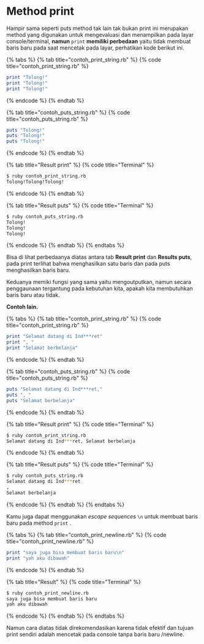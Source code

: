 # Method print

Hampir sama seperti puts method tak lain tak bukan print ini  merupakan method yang digunakan untuk mengevaluasi dan menampilkan pada layar console/terminal, **namun** `print` **memiliki perbedaan** yaitu tidak membuat baris baru pada saat mencetak pada layar, perhatikan kode berikut ini.

{% tabs %}
{% tab title="contoh\_print\_string.rb" %}
{% code title="contoh\_print\_string.rb" %}
```ruby
print "Tolong!"
print "Tolong!" 
print "Tolong!"
```
{% endcode %}
{% endtab %}

{% tab title="contoh\_puts\_string.rb" %}
{% code title="contoh\_puts\_string.rb" %}
```ruby
puts "Tolong!"
puts "Tolong!"
puts "Tolong!"
```
{% endcode %}
{% endtab %}

{% tab title="Result print" %}
{% code title="Terminal" %}
```bash
$ ruby contoh_print_string.rb
Tolong!Tolong!Tolong!
```
{% endcode %}
{% endtab %}

{% tab title="Result puts" %}
{% code title="Terminal" %}
```bash
$ ruby contoh_puts_string.rb
Tolong!
Tolong!
Tolong!
```
{% endcode %}
{% endtab %}
{% endtabs %}

Bisa di lihat perbedaanya diatas antara tab **Result print** dan **Results puts**, pada print terlihat bahwa menghasilkan satu baris dan pada puts menghasilkan baris baru.

Keduanya memiki fungsi yang sama yaitu mengoutputkan, namun secara penggaunaan tergantung pada kebutuhan kita, apakah kita membutuhkan baris baru atau tidak.

**Contoh lain.**

{% tabs %}
{% tab title="contoh\_print\_string.rb" %}
{% code title="contoh\_print\_string.rb" %}
```ruby
print "Selamat datang di Ind***ret"
print ", "
print "Selamat berbelanja"
```
{% endcode %}
{% endtab %}

{% tab title="contoh\_puts\_string.rb" %}
{% code title="contoh\_puts\_string.rb" %}
```ruby
puts "Selamat datang di Ind***ret,"
puts ", "
puts "Selamat berbelanja"
```
{% endcode %}
{% endtab %}

{% tab title="Result print" %}
{% code title="Terminal" %}
```bash
$ ruby contoh_print_string.rb
Selamat datang di Ind***ret, Selamat berbelanja
```
{% endcode %}
{% endtab %}

{% tab title="Result puts" %}
{% code title="Terminal" %}
```bash
$ ruby contoh_puts_string.rb
Selamat datang di Ind***ret
,
Selamat berbelanja
```
{% endcode %}
{% endtab %}
{% endtabs %}

Kamu juga dapat menggunakan _escape sequences_ `\n` untuk membuat baris baru pada method `print` .

{% tabs %}
{% tab title="contoh\_print\_newline.rb" %}
{% code title="contoh\_print\_newline.rb" %}
```ruby
print "saya juga bisa membuat baris baru\n"
print "yah aku dibawah"
```
{% endcode %}
{% endtab %}

{% tab title="Result" %}
{% code title="Terminal" %}
```bash
$ ruby contoh_print_newline.rb
saya juga bisa membuat baris baru
yah aku dibawah
```
{% endcode %}
{% endtab %}
{% endtabs %}

Namun cara diatas tidak direkomendasikan karena tidak efektif dan tujuan print sendiri adalah mencetak pada console tanpa baris baru /newline.

